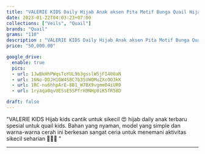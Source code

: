 ```yaml
---
title: "VALERIE KIDS Daily Hijab Anak aksen Pita Motif Bunga Quail Hijab Bahan Jersey"
date: 2023-01-22T04:03:23+07:00
collections: ["Veils", "Quail"]
brands: "Quail"
grams: "110"
description : "VALERIE KIDS Daily Hijab Anak aksen Pita Motif Bunga Quail Hijab Bahan Jersey"
price: "50,000.00"

google_drive:
  enable: true
  pics:
  - url: 1JwBkHhPWqsToYUL9b3gsslW5jFI400aN
  - url: 16No-DDJH1GW4S8C7b35VWOMuZXcOO3kK
  - url: 1RC-nu6hhpArE-8B1_W7BX9vgmm04iUR0
  - url: 1ryaqa0qvUESsE5SPfrH9NHp0iK5fR58D

draft: false
---
```


"VALERIE KIDS 
Hijab kids cantik untuk sikecil 😍 hijab daily anak terbaru spesial untuk quail kids. Bahan yang nyaman, model yang simple dan warna-warna cerah ini berkesan sangat ceria untuk menemani aktivitas sikecil seharian 🤏🏻🌸 "

---    
 


